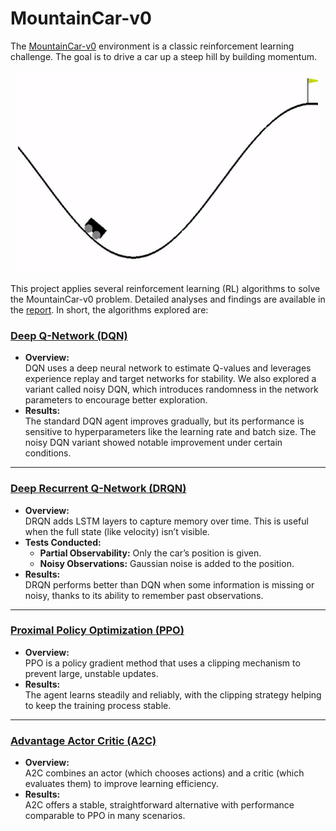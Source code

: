# MountainCar-v0

The [MountainCar-v0](https://www.gymlibrary.dev/environments/classic_control/mountain_car/) environment is a classic reinforcement learning challenge. The goal is to drive a car up a steep hill by building momentum.

<p align="center">
  <img width="480" height="323" src="/assets/demo.png" alt="MountainCar-v0 Demo">
</p>

This project applies several reinforcement learning (RL) algorithms to solve the MountainCar-v0 problem. Detailed analyses and findings are available in the [report](https://github.com/pavlosdais/MountainCar-v0/blob/main/report.pdf). In short, the algorithms explored are:

### [Deep Q-Network (DQN)](https://github.com/pavlosdais/MountainCar-v0/blob/main/src/mountaincarv0-DQN.ipynb)
- **Overview:**  
  DQN uses a deep neural network to estimate Q-values and leverages experience replay and target networks for stability. We also explored a variant called noisy DQN, which introduces randomness in the network parameters to encourage better exploration.
- **Results:**  
  The standard DQN agent improves gradually, but its performance is sensitive to hyperparameters like the learning rate and batch size. The noisy DQN variant showed notable improvement under certain conditions.

---

### [Deep Recurrent Q-Network (DRQN)](https://github.com/pavlosdais/MountainCar-v0/blob/main/src/mountaincarv0-DRQN.ipynb)
- **Overview:**  
  DRQN adds LSTM layers to capture memory over time. This is useful when the full state (like velocity) isn’t visible.
- **Tests Conducted:**  
  - **Partial Observability:** Only the car’s position is given.
  - **Noisy Observations:** Gaussian noise is added to the position.
- **Results:**  
  DRQN performs better than DQN when some information is missing or noisy, thanks to its ability to remember past observations.

---

### [Proximal Policy Optimization (PPO)](https://github.com/pavlosdais/MountainCar-v0/blob/main/src/mountaincarv0-PPO.ipynb)
- **Overview:**  
  PPO is a policy gradient method that uses a clipping mechanism to prevent large, unstable updates.
- **Results:**  
  The agent learns steadily and reliably, with the clipping strategy helping to keep the training process stable.

---

### [Advantage Actor Critic (A2C)](https://github.com/pavlosdais/MountainCar-v0/blob/main/src/mountaincarv0-A2C.ipynb)
- **Overview:**  
  A2C combines an actor (which chooses actions) and a critic (which evaluates them) to improve learning efficiency.
- **Results:**  
  A2C offers a stable, straightforward alternative with performance comparable to PPO in many scenarios.

